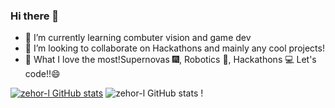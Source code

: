 ### Hi there 👋


- 🌱 I’m currently learning combuter vision and game dev
- 👯 I’m looking to collaborate on Hackathons and mainly any cool projects!
- 💖 What I love the most!Supernovas 🎆, Robotics 🤖, Hackathons 💻 Let's code!!😄


[![zehor-l GitHub stats](https://github-readme-stats.vercel.app/api?username=zehor-l)](https://github.com/zehor-l/github-readme-stats)
![zehor-l GitHub stats](https://github-readme-stats.vercel.app/api?username=zehor-l&show_icons=true)
!



